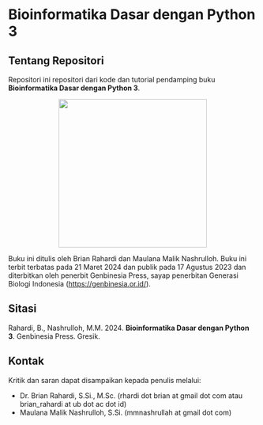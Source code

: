 # Bioinformatika Dasar dengan Python 3

## Tentang Repositori
Repositori ini repositori dari kode dan tutorial pendamping buku **Bioinformatika Dasar dengan Python 3**.

<p align="center">
<img width="300" src="https://github.com/biokomub/bukupybio/blob/main/assets/cover.jpeg">
</p>

Buku ini ditulis oleh Brian Rahardi dan Maulana Malik Nashrulloh. Buku ini terbit terbatas pada 21 Maret 2024 dan publik pada 17 Agustus 2023 dan diterbitkan oleh penerbit Genbinesia Press, sayap penerbitan Generasi Biologi Indonesia (https://genbinesia.or.id/).

## Sitasi

Rahardi, B., Nashrulloh, M.M. 2024. **Bioinformatika Dasar dengan Python 3**. Genbinesia Press. Gresik.

## Kontak

Kritik dan saran dapat disampaikan kepada penulis melalui:

- Dr. Brian Rahardi, S.Si., M.Sc. (rhardi dot brian at gmail dot com atau brian_rahardi at ub dot ac dot id)
- Maulana Malik Nashrulloh, S.Si. (mmnashrullah at gmail dot com)
